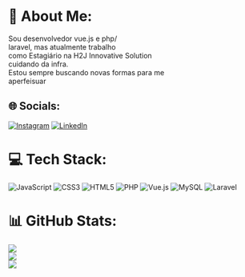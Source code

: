 # 💫 About Me:
Sou desenvolvedor vue.js e php/<br>laravel, mas atualmente trabalho<br>como Estagiário na H2J Innovative Solution<br>cuidando da infra.<br>Estou sempre buscando novas formas para me<br>aperfeisuar


## 🌐 Socials:
[![Instagram](https://img.shields.io/badge/Instagram-%23E4405F.svg?logo=Instagram&logoColor=white)](https://instagram.com/https://www.instagram.com/juliocezarjandt/) [![LinkedIn](https://img.shields.io/badge/LinkedIn-%230077B5.svg?logo=linkedin&logoColor=white)](https://linkedin.com/in/https://www.linkedin.com/in/julio-cezar-jandt-6a476a276/) 

# 💻 Tech Stack:
![JavaScript](https://img.shields.io/badge/javascript-%23323330.svg?style=flat&logo=javascript&logoColor=%23F7DF1E) ![CSS3](https://img.shields.io/badge/css3-%231572B6.svg?style=flat&logo=css3&logoColor=white) ![HTML5](https://img.shields.io/badge/html5-%23E34F26.svg?style=flat&logo=html5&logoColor=white) ![PHP](https://img.shields.io/badge/php-%23777BB4.svg?style=flat&logo=php&logoColor=white) ![Vue.js](https://img.shields.io/badge/vue.js-%2335495e.svg?style=flat&logo=vuedotjs&logoColor=%234FC08D) ![MySQL](https://img.shields.io/badge/mysql-%2300000f.svg?style=flat&logo=mysql&logoColor=white) ![Laravel](https://img.shields.io/badge/laravel-%23FF2D20.svg?style=flat&logo=laravel&logoColor=white)
# 📊 GitHub Stats:
![](https://github-readme-stats.vercel.app/api?username=JulioJandt&theme=dark&hide_border=false&include_all_commits=true&count_private=false)<br/>
![](https://github-readme-streak-stats.herokuapp.com/?user=JulioJandt&theme=dark&hide_border=false)<br/>
![](https://github-readme-stats.vercel.app/api/top-langs/?username=JulioJandt&theme=dark&hide_border=false&include_all_commits=true&count_private=false&layout=compact)

<!-- Proudly created with GPRM ( https://gprm.itsvg.in ) -->
